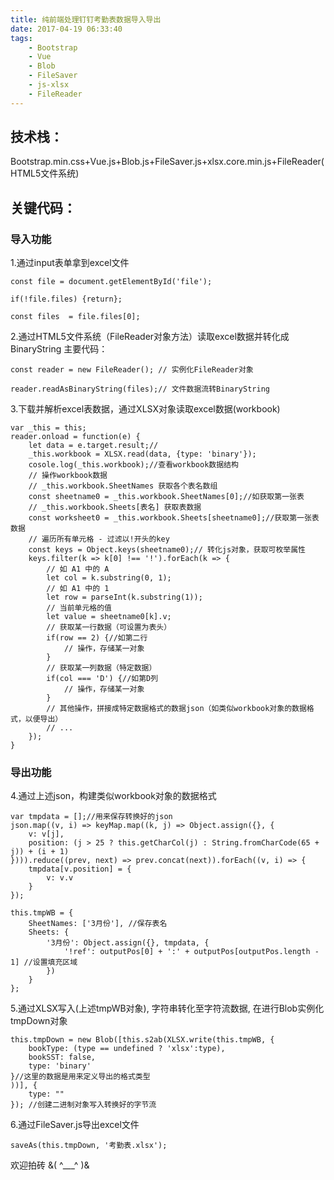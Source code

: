 ```yaml
---
title: 纯前端处理钉钉考勤表数据导入导出
date: 2017-04-19 06:33:40
tags: 
    - Bootstrap
    - Vue
    - Blob
    - FileSaver
    - js-xlsx
    - FileReader
---
```

## 技术栈：
Bootstrap.min.css+Vue.js+Blob.js+FileSaver.js+xlsx.core.min.js+FileReader(HTML5文件系统)

## 关键代码：

### 导入功能
1.通过input表单拿到excel文件
```
const file = document.getElementById('file');

if(!file.files) {return};

const files  = file.files[0];

```

<!-- more -->

2.通过HTML5文件系统（FileReader对象方法）读取excel数据并转化成BinaryString 主要代码：
```
const reader = new FileReader(); // 实例化FileReader对象

reader.readAsBinaryString(files);// 文件数据流转BinaryString

```

3.下载并解析excel表数据，通过XLSX对象读取excel数据(workbook)
```
var _this = this;
reader.onload = function(e) {
    let data = e.target.result;//
    _this.workbook = XLSX.read(data, {type: 'binary'});
    cosole.log(_this.workbook);//查看workbook数据结构
    // 操作workbook数据
    // _this.workbook.SheetNames 获取各个表名数组
    const sheetname0 = _this.workbook.SheetNames[0];//如获取第一张表
    // _this.workbook.Sheets[表名] 获取表数据
    const worksheet0 = _this.workbook.Sheets[sheetname0];//获取第一张表数据
    // 遍历所有单元格 - 过滤以!开头的key
    const keys = Object.keys(sheetname0);// 转化js对象，获取可枚举属性
    keys.filter(k => k[0] !== '!').forEach(k => {
        // 如 A1 中的 A
        let col = k.substring(0, 1);
        // 如 A1 中的 1
        let row = parseInt(k.substring(1));
        // 当前单元格的值
        let value = sheetname0[k].v;
        // 获取某一行数据（可设置为表头）
        if(row == 2) {//如第二行
            // 操作，存储某一对象
        }
        // 获取某一列数据（特定数据）
        if(col === 'D') {//如第D列
        	// 操作，存储某一对象
        }
        // 其他操作，拼接成特定数据格式的数据json（如类似workbook对象的数据格式，以便导出）
        // ...
    });
}

```

### 导出功能

4.通过上述json，构建类似workbook对象的数据格式
```
var tmpdata = [];//用来保存转换好的json 
json.map((v, i) => keyMap.map((k, j) => Object.assign({}, {
    v: v[j],
    position: (j > 25 ? this.getCharCol(j) : String.fromCharCode(65 + j)) + (i + 1)
}))).reduce((prev, next) => prev.concat(next)).forEach((v, i) => {
    tmpdata[v.position] = {
        v: v.v
    }
});

this.tmpWB = {
    SheetNames: ['3月份'], //保存表名
    Sheets: {
        '3月份': Object.assign({}, tmpdata, {
            '!ref': outputPos[0] + ':' + outputPos[outputPos.length - 1] //设置填充区域
        })
    }
};

```

5.通过XLSX写入(上述tmpWB对象), 字符串转化至字符流数据, 在进行Blob实例化tmpDown对象
```
this.tmpDown = new Blob([this.s2ab(XLSX.write(this.tmpWB, {
    bookType: (type == undefined ? 'xlsx':type),
    bookSST: false,
    type: 'binary'
}//这里的数据是用来定义导出的格式类型
))], {
    type: ""
}); //创建二进制对象写入转换好的字节流

```
6.通过FileSaver.js导出excel文件
```
saveAs(this.tmpDown, '考勤表.xlsx');

```

欢迎拍砖 &( ^___^ )&




